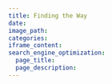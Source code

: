 ```yaml
---
title: Finding the Way
date:
image_path:
categories:
iframe_content:
search_engine_optimization:
  page_title:
  page_description:
---
```

